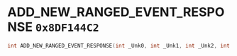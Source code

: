 # ADD_NEW_RANGED_EVENT_RESPONSE `0x8DF144C2`

```cpp
int ADD_NEW_RANGED_EVENT_RESPONSE(int _Unk0, int _Unk1, int _Unk2, int _Unk3, int _Unk4);
```